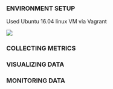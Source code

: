 ### ENVIRONMENT SETUP

Used Ubuntu 16.04 linux VM via Vagrant

![](001.PNG)

### COLLECTING METRICS

### VISUALIZING DATA

### MONITORING DATA
